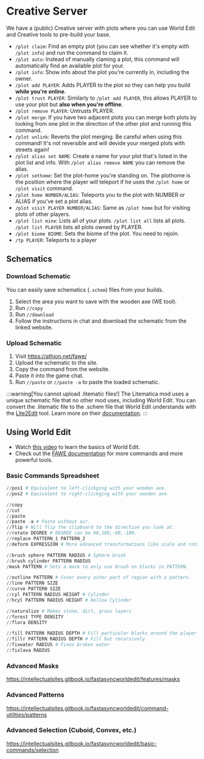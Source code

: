 # Creative Server

We have a (public) Creative server with plots where you can use World Edit and Creative tools to pre-build your base. 

- `/plot claim`: Find an empty plot (you can see whether it's empty with `/plot info`) and run the command to claim it.
- `/plot auto`: Instead of manually claming a plot, this command will automatically find an available plot for your.
- `/plot info`: Show info about the plot you're currently in, including the owner.
- `/plot add PLAYER`: Adds PLAYER to the plot so they can help you build **while you're online**.
- `/plot trust PLAYER`: Similarly to `/plot add PLAYER`, this allows PLAYER to use your plot but **also when you're offline**.
- `/plot remove PLAYER`: Untrusts PLAYER.
- `/plot merge`: If you have two adjacent plots you can merge both plots by looking from one plot in the direction of the other plot and running this command.
- `/plot unlink`: Reverts the plot merging. Be careful when using this command! It's not reversible and will devide your merged plots with streets again!
- `/plot alias set NAME`: Create a name for your plot that's listed in the plot list and info. With `/plot alias remove NAME` you can remove the alias. 
- `/plot sethome`: Set the plot-home you're standing on. The plothome is the position where the player will teleport if he uses the `/plot home` or `/plot visit` command.
- `/plot home NUMBER/ALIAS`: Teleports you to the plot with NUMBER or ALIAS if you've set a plot alias.
- `/plot visit PLAYER NUMBER/ALIAS`: Same as `/plot home` but for visiting plots of other players.
- `/plot list mine`: Lists all of your plots. `/plot list all` lists all plots. `/plot list PLAYER` lists all plots owned by PLAYER.
- `/plot biome BIOME`: Sets the biome of the plot. You need to rejoin.
- `/tp PLAYER`: Teleports to a player

## Schematics

### Download Schematic

You can easily save schematics (`.schem`) files from your builds. 

1. Select the area you want to save with the wooden axe (WE tool). 
2. Run `//copy`
3. Run `//download`
4. Follow the instructions in chat and download the schematic from the linked website.

### Upload Schematic

1. Visit https://athion.net/fawe/
2. Upload the schematic to the site.
3. Copy the command from the website.
4. Paste it into the game chat.
5. Run `//paste` or `//paste -a` to paste the loaded schematic.

:::warning[You cannot upload .litematic files!]
The Litematica mod uses a unique schematic file that no other mod uses, including World Edit. You can convert the .litematic file to the .schem file that World Edit understands with the [Lite2Edit](pathname://https://github.com/GoldenDelicios/Lite2Edit/releases) tool. Learn more on their [documentation](pathname://https://github.com/GoldenDelicios/Lite2Edit).
::: 

## Using World Edit

- Watch [this video](pathname://https://www.youtube.com/watch?v=SOOvommDpUA) to learn the basics of World Edit. 
- Check out the [FAWE documentation](pathname://https://intellectualsites.gitbook.io/fastasyncworldedit/basic-commands/brushes) for more commands and more powerful tools.

### Basic Commands Spreadsheet

```python
//pos1 # Equivalent to left-clickging with your wooden axe.
//pos2 # Equivalent to right-clickging with your wooden axe.

//copy
//cut
//paste
//paste -a # Paste without air.
//flip # Will flip the clipboard to the direction you look at.
//rotate DEGREE # DEGREE can be 90,180,-90,-180.
//replace PATTERN_1 PATTERN_2
//deform EXPRESSION # More advanced transformations like scale and rotate.

//brush sphere PATTERN RADIUS # Sphere brush
//brush cylinder PATTERN RADIUS
/mask PATTERN # Sets a mask to only use brush on blocks in PATTERN.

//outline PATTERN # Cover every outer part of region with a pattern. 
//line PATTERN SIZE
//curve PATTERN SIZE
//cyl PATTERN RADIUS HEIGHT # Cylinder
//hcyl PATTERN RADIUS HEIGHT # Hollow Cylinder

//naturalize # Makes stone, dirt, grass layers
//forest TYPE DENSITY
//flora DENSITY

//fill PATTERN RADIUS DEPTH # Fill particular blocks around the player's feet with the cylinder's radius and bottom sphere's depth. 
//fillr PATTERN RADIUS DEPTH # Fill but recursively.
//fixwater RADIUS # Fixes broken water
//fixlava RADIUS
```

### Advanced Masks

https://intellectualsites.gitbook.io/fastasyncworldedit/features/masks

### Advanced Patterns

https://intellectualsites.gitbook.io/fastasyncworldedit/command-utilities/patterns

### Advanced Selection (Cuboid, Convex, etc.)

https://intellectualsites.gitbook.io/fastasyncworldedit/basic-commands/selection